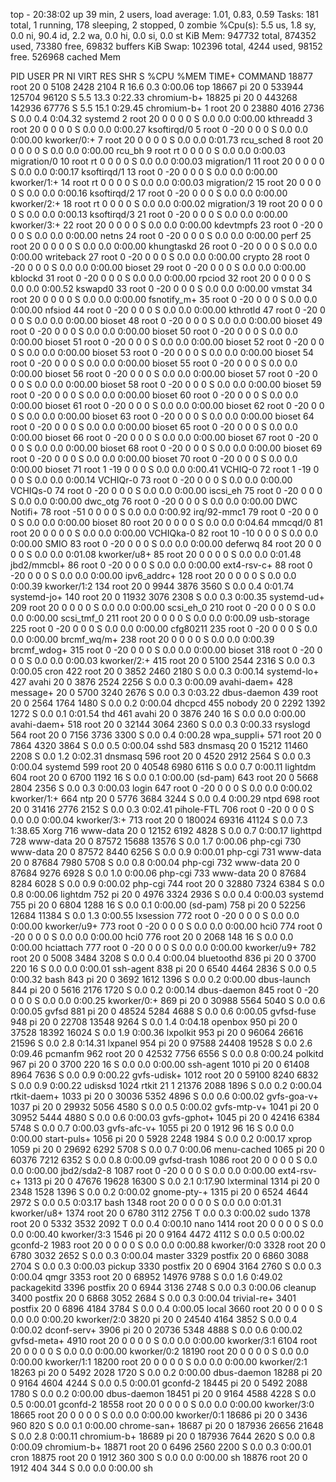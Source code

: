 top - 20:38:02 up 39 min,  2 users,  load average: 1.01, 0.83, 0.59
Tasks: 181 total,   1 running, 178 sleeping,   2 stopped,   0 zombie
%Cpu(s):  5.5 us,  1.8 sy,  0.0 ni, 90.4 id,  2.2 wa,  0.0 hi,  0.0 si,  0.0 st
KiB Mem:    947732 total,   874352 used,    73380 free,    69832 buffers
KiB Swap:   102396 total,     4244 used,    98152 free.   526968 cached Mem

  PID USER      PR  NI    VIRT    RES    SHR S  %CPU %MEM     TIME+ COMMAND
18877 root      20   0    5108   2428   2104 R  16.6  0.3   0:00.06 top
18667 pi        20   0  533944 125704  96120 S   5.5 13.3   0:22.33 chromium-b+
18825 pi        20   0  443268 142936  67776 S   5.5 15.1   0:29.45 chromium-b+
    1 root      20   0   23880   4016   2736 S   0.0  0.4   0:04.32 systemd
    2 root      20   0       0      0      0 S   0.0  0.0   0:00.00 kthreadd
    3 root      20   0       0      0      0 S   0.0  0.0   0:00.27 ksoftirqd/0
    5 root       0 -20       0      0      0 S   0.0  0.0   0:00.00 kworker/0:+
    7 root      20   0       0      0      0 S   0.0  0.0   0:01.73 rcu_sched
    8 root      20   0       0      0      0 S   0.0  0.0   0:00.00 rcu_bh
    9 root      rt   0       0      0      0 S   0.0  0.0   0:00.03 migration/0
   10 root      rt   0       0      0      0 S   0.0  0.0   0:00.03 migration/1
   11 root      20   0       0      0      0 S   0.0  0.0   0:00.17 ksoftirqd/1
   13 root       0 -20       0      0      0 S   0.0  0.0   0:00.00 kworker/1:+
   14 root      rt   0       0      0      0 S   0.0  0.0   0:00.03 migration/2
   15 root      20   0       0      0      0 S   0.0  0.0   0:00.16 ksoftirqd/2
   17 root       0 -20       0      0      0 S   0.0  0.0   0:00.00 kworker/2:+
   18 root      rt   0       0      0      0 S   0.0  0.0   0:00.02 migration/3
   19 root      20   0       0      0      0 S   0.0  0.0   0:00.13 ksoftirqd/3
   21 root       0 -20       0      0      0 S   0.0  0.0   0:00.00 kworker/3:+
   22 root      20   0       0      0      0 S   0.0  0.0   0:00.00 kdevtmpfs
   23 root       0 -20       0      0      0 S   0.0  0.0   0:00.00 netns
   24 root       0 -20       0      0      0 S   0.0  0.0   0:00.00 perf
   25 root      20   0       0      0      0 S   0.0  0.0   0:00.00 khungtaskd
   26 root       0 -20       0      0      0 S   0.0  0.0   0:00.00 writeback
   27 root       0 -20       0      0      0 S   0.0  0.0   0:00.00 crypto
   28 root       0 -20       0      0      0 S   0.0  0.0   0:00.00 bioset
   29 root       0 -20       0      0      0 S   0.0  0.0   0:00.00 kblockd
   31 root       0 -20       0      0      0 S   0.0  0.0   0:00.00 rpciod
   32 root      20   0       0      0      0 S   0.0  0.0   0:00.52 kswapd0
   33 root       0 -20       0      0      0 S   0.0  0.0   0:00.00 vmstat
   34 root      20   0       0      0      0 S   0.0  0.0   0:00.00 fsnotify_m+
   35 root       0 -20       0      0      0 S   0.0  0.0   0:00.00 nfsiod
   44 root       0 -20       0      0      0 S   0.0  0.0   0:00.00 kthrotld
   47 root       0 -20       0      0      0 S   0.0  0.0   0:00.00 bioset
   48 root       0 -20       0      0      0 S   0.0  0.0   0:00.00 bioset
   49 root       0 -20       0      0      0 S   0.0  0.0   0:00.00 bioset
   50 root       0 -20       0      0      0 S   0.0  0.0   0:00.00 bioset
   51 root       0 -20       0      0      0 S   0.0  0.0   0:00.00 bioset
   52 root       0 -20       0      0      0 S   0.0  0.0   0:00.00 bioset
   53 root       0 -20       0      0      0 S   0.0  0.0   0:00.00 bioset
   54 root       0 -20       0      0      0 S   0.0  0.0   0:00.00 bioset
   55 root       0 -20       0      0      0 S   0.0  0.0   0:00.00 bioset
   56 root       0 -20       0      0      0 S   0.0  0.0   0:00.00 bioset
   57 root       0 -20       0      0      0 S   0.0  0.0   0:00.00 bioset
   58 root       0 -20       0      0      0 S   0.0  0.0   0:00.00 bioset
   59 root       0 -20       0      0      0 S   0.0  0.0   0:00.00 bioset
   60 root       0 -20       0      0      0 S   0.0  0.0   0:00.00 bioset
   61 root       0 -20       0      0      0 S   0.0  0.0   0:00.00 bioset
   62 root       0 -20       0      0      0 S   0.0  0.0   0:00.00 bioset
   63 root       0 -20       0      0      0 S   0.0  0.0   0:00.00 bioset
   64 root       0 -20       0      0      0 S   0.0  0.0   0:00.00 bioset
   65 root       0 -20       0      0      0 S   0.0  0.0   0:00.00 bioset
   66 root       0 -20       0      0      0 S   0.0  0.0   0:00.00 bioset
   67 root       0 -20       0      0      0 S   0.0  0.0   0:00.00 bioset
   68 root       0 -20       0      0      0 S   0.0  0.0   0:00.00 bioset
   69 root       0 -20       0      0      0 S   0.0  0.0   0:00.00 bioset
   70 root       0 -20       0      0      0 S   0.0  0.0   0:00.00 bioset
   71 root       1 -19       0      0      0 S   0.0  0.0   0:00.41 VCHIQ-0
   72 root       1 -19       0      0      0 S   0.0  0.0   0:00.14 VCHIQr-0
   73 root       0 -20       0      0      0 S   0.0  0.0   0:00.00 VCHIQs-0
   74 root       0 -20       0      0      0 S   0.0  0.0   0:00.00 iscsi_eh
   75 root       0 -20       0      0      0 S   0.0  0.0   0:00.00 dwc_otg
   76 root       0 -20       0      0      0 S   0.0  0.0   0:00.00 DWC Notifi+
   78 root     -51   0       0      0      0 S   0.0  0.0   0:00.92 irq/92-mmc1
   79 root       0 -20       0      0      0 S   0.0  0.0   0:00.00 bioset
   80 root      20   0       0      0      0 S   0.0  0.0   0:04.64 mmcqd/0
   81 root      20   0       0      0      0 S   0.0  0.0   0:00.00 VCHIQka-0
   82 root      10 -10       0      0      0 S   0.0  0.0   0:00.00 SMIO
   83 root       0 -20       0      0      0 S   0.0  0.0   0:00.00 deferwq
   84 root      20   0       0      0      0 S   0.0  0.0   0:01.08 kworker/u8+
   85 root      20   0       0      0      0 S   0.0  0.0   0:01.48 jbd2/mmcbl+
   86 root       0 -20       0      0      0 S   0.0  0.0   0:00.00 ext4-rsv-c+
   88 root       0 -20       0      0      0 S   0.0  0.0   0:00.00 ipv6_addrc+
  128 root      20   0       0      0      0 S   0.0  0.0   0:00.39 kworker/1:2
  134 root      20   0    9944   3876   3560 S   0.0  0.4   0:01.74 systemd-jo+
  140 root      20   0   11932   3076   2308 S   0.0  0.3   0:00.35 systemd-ud+
  209 root      20   0       0      0      0 S   0.0  0.0   0:00.00 scsi_eh_0
  210 root       0 -20       0      0      0 S   0.0  0.0   0:00.00 scsi_tmf_0
  211 root      20   0       0      0      0 S   0.0  0.0   0:00.09 usb-storage
  225 root       0 -20       0      0      0 S   0.0  0.0   0:00.00 cfg80211
  235 root       0 -20       0      0      0 S   0.0  0.0   0:00.00 brcmf_wq/m+
  238 root      20   0       0      0      0 S   0.0  0.0   0:00.39 brcmf_wdog+
  315 root       0 -20       0      0      0 S   0.0  0.0   0:00.00 bioset
  318 root       0 -20       0      0      0 S   0.0  0.0   0:00.03 kworker/2:+
  415 root      20   0    5100   2544   2316 S   0.0  0.3   0:00.05 cron
  422 root      20   0    3852   2460   2180 S   0.0  0.3   0:00.14 systemd-lo+
  427 avahi     20   0    3876   2524   2256 S   0.0  0.3   0:00.09 avahi-daem+
  428 message+  20   0    5700   3240   2676 S   0.0  0.3   0:03.22 dbus-daemon
  439 root      20   0    2564   1764   1480 S   0.0  0.2   0:00.04 dhcpcd
  455 nobody    20   0    2292   1392   1272 S   0.0  0.1   0:01.54 thd
  461 avahi     20   0    3876    240     16 S   0.0  0.0   0:00.00 avahi-daem+
  518 root      20   0   32144   3064   2360 S   0.0  0.3   0:00.33 rsyslogd
  564 root      20   0    7156   3736   3300 S   0.0  0.4   0:00.28 wpa_suppli+
  571 root      20   0    7864   4320   3864 S   0.0  0.5   0:00.04 sshd
  583 dnsmasq   20   0   15212  11460   2208 S   0.0  1.2   0:02.31 dnsmasq
  596 root      20   0    4520   2912   2564 S   0.0  0.3   0:00.04 systemd
  599 root      20   0   40548   6980   6116 S   0.0  0.7   0:00.11 lightdm
  604 root      20   0    6700   1192     16 S   0.0  0.1   0:00.00 (sd-pam)
  643 root      20   0    5668   2804   2356 S   0.0  0.3   0:00.03 login
  647 root       0 -20       0      0      0 S   0.0  0.0   0:00.02 kworker/1:+
  664 ntp       20   0    5776   3684   3244 S   0.0  0.4   0:00.29 ntpd
  698 root      20   0   31416   2776   2152 S   0.0  0.3   0:02.41 pihole-FTL
  706 root       0 -20       0      0      0 S   0.0  0.0   0:00.04 kworker/3:+
  713 root      20   0  180024  69316  41124 S   0.0  7.3   1:38.65 Xorg
  716 www-data  20   0   12152   6192   4828 S   0.0  0.7   0:00.17 lighttpd
  728 www-data  20   0   87572  15688  13576 S   0.0  1.7   0:00.06 php-cgi
  730 www-data  20   0   87572   8440   6256 S   0.0  0.9   0:00.01 php-cgi
  731 www-data  20   0   87684   7980   5708 S   0.0  0.8   0:00.04 php-cgi
  732 www-data  20   0   87684   9276   6928 S   0.0  1.0   0:00.06 php-cgi
  733 www-data  20   0   87684   8284   6028 S   0.0  0.9   0:00.02 php-cgi
  744 root      20   0   32880   7324   6384 S   0.0  0.8   0:00.06 lightdm
  752 pi        20   0    4976   3324   2936 S   0.0  0.4   0:00.03 systemd
  755 pi        20   0    6804   1288     16 S   0.0  0.1   0:00.00 (sd-pam)
  758 pi        20   0   52256  12684  11384 S   0.0  1.3   0:00.55 lxsession
  772 root       0 -20       0      0      0 S   0.0  0.0   0:00.00 kworker/u9+
  773 root       0 -20       0      0      0 S   0.0  0.0   0:00.00 hci0
  774 root       0 -20       0      0      0 S   0.0  0.0   0:00.00 hci0
  776 root      20   0    2068    148     16 S   0.0  0.0   0:00.00 hciattach
  777 root       0 -20       0      0      0 S   0.0  0.0   0:00.00 kworker/u9+
  782 root      20   0    5008   3484   3208 S   0.0  0.4   0:00.04 bluetoothd
  836 pi        20   0    3700    220     16 S   0.0  0.0   0:00.01 ssh-agent
  838 pi        20   0    6540   4464   2836 S   0.0  0.5   0:00.32 bash
  843 pi        20   0    3692   1612   1396 S   0.0  0.2   0:00.00 dbus-launch
  844 pi        20   0    5616   2176   1720 S   0.0  0.2   0:00.14 dbus-daemon
  845 root       0 -20       0      0      0 S   0.0  0.0   0:00.25 kworker/0:+
  869 pi        20   0   30988   5564   5040 S   0.0  0.6   0:00.05 gvfsd
  881 pi        20   0   48524   5284   4688 S   0.0  0.6   0:00.05 gvfsd-fuse
  948 pi        20   0   22708  13548   9264 S   0.0  1.4   0:04.18 openbox
  950 pi        20   0   37528  18392  16024 S   0.0  1.9   0:00.36 lxpolkit
  953 pi        20   0   96064  26616  21596 S   0.0  2.8   0:14.31 lxpanel
  954 pi        20   0   97588  24408  19528 S   0.0  2.6   0:09.46 pcmanfm
  962 root      20   0   42532   7756   6556 S   0.0  0.8   0:00.24 polkitd
  967 pi        20   0    3700    220     16 S   0.0  0.0   0:00.00 ssh-agent
 1010 pi        20   0   61408   8964   7636 S   0.0  0.9   0:00.22 gvfs-udisk+
 1012 root      20   0   59100   8240   6832 S   0.0  0.9   0:00.22 udisksd
 1024 rtkit     21   1   21376   2088   1896 S   0.0  0.2   0:00.04 rtkit-daem+
 1033 pi        20   0   30036   5352   4896 S   0.0  0.6   0:00.02 gvfs-goa-v+
 1037 pi        20   0   29932   5056   4580 S   0.0  0.5   0:00.02 gvfs-mtp-v+
 1041 pi        20   0   30952   5444   4880 S   0.0  0.6   0:00.03 gvfs-gphot+
 1045 pi        20   0   42416   6384   5748 S   0.0  0.7   0:00.03 gvfs-afc-v+
 1055 pi        20   0    1912     96     16 S   0.0  0.0   0:00.00 start-puls+
 1056 pi        20   0    5928   2248   1984 S   0.0  0.2   0:00.17 xprop
 1059 pi        20   0   29692   6292   5708 S   0.0  0.7   0:00.06 menu-cached
 1065 pi        20   0   60376   7212   6352 S   0.0  0.8   0:00.09 gvfsd-trash
 1086 root      20   0       0      0      0 S   0.0  0.0   0:00.00 jbd2/sda2-8
 1087 root       0 -20       0      0      0 S   0.0  0.0   0:00.00 ext4-rsv-c+
 1313 pi        20   0   47676  19628  16300 S   0.0  2.1   0:17.90 lxterminal
 1314 pi        20   0    2348   1528   1396 S   0.0  0.2   0:00.02 gnome-pty-+
 1315 pi        20   0    6524   4644   2972 S   0.0  0.5   0:03.17 bash
 1348 root      20   0       0      0      0 S   0.0  0.0   0:01.31 kworker/u8+
 1374 root      20   0    6780   3112   2756 T   0.0  0.3   0:00.02 sudo
 1378 root      20   0    5332   3532   2092 T   0.0  0.4   0:00.10 nano
 1414 root      20   0       0      0      0 S   0.0  0.0   0:00.40 kworker/3:3
 1546 pi        20   0    9164   4472   4112 S   0.0  0.5   0:00.02 gconfd-2
 1983 root      20   0       0      0      0 S   0.0  0.0   0:00.88 kworker/0:0
 3328 root      20   0    6780   3032   2652 S   0.0  0.3   0:00.04 master
 3329 postfix   20   0    6860   3088   2704 S   0.0  0.3   0:00.03 pickup
 3330 postfix   20   0    6904   3164   2760 S   0.0  0.3   0:00.04 qmgr
 3353 root      20   0   68952  14976   9788 S   0.0  1.6   0:49.02 packagekitd
 3396 postfix   20   0    6944   3136   2748 S   0.0  0.3   0:00.06 cleanup
 3400 postfix   20   0    6868   3052   2684 S   0.0  0.3   0:00.04 trivial-re+
 3401 postfix   20   0    6896   4184   3784 S   0.0  0.4   0:00.05 local
 3660 root      20   0       0      0      0 S   0.0  0.0   0:00.20 kworker/2:0
 3820 pi        20   0   24540   4164   3852 S   0.0  0.4   0:00.02 dconf-serv+
 3906 pi        20   0   20736   5348   4888 S   0.0  0.6   0:00.02 gvfsd-meta+
 4910 root      20   0       0      0      0 S   0.0  0.0   0:00.00 kworker/3:1
 6104 root      20   0       0      0      0 S   0.0  0.0   0:00.00 kworker/0:2
18190 root      20   0       0      0      0 S   0.0  0.0   0:00.00 kworker/1:1
18200 root      20   0       0      0      0 S   0.0  0.0   0:00.00 kworker/2:1
18263 pi        20   0    5492   2028   1720 S   0.0  0.2   0:00.00 dbus-daemon
18288 pi        20   0    9164   4604   4244 S   0.0  0.5   0:00.01 gconfd-2
18445 pi        20   0    5492   2088   1780 S   0.0  0.2   0:00.00 dbus-daemon
18451 pi        20   0    9164   4588   4228 S   0.0  0.5   0:00.01 gconfd-2
18558 root      20   0       0      0      0 S   0.0  0.0   0:00.00 kworker/3:0
18665 root      20   0       0      0      0 S   0.0  0.0   0:00.00 kworker/0:1
18686 pi        20   0    3436    960    820 S   0.0  0.1   0:00.00 chrome-san+
18687 pi        20   0  187936  26656  21648 S   0.0  2.8   0:00.11 chromium-b+
18689 pi        20   0  187936   7644   2620 S   0.0  0.8   0:00.09 chromium-b+
18871 root      20   0    6496   2560   2200 S   0.0  0.3   0:00.01 cron
18875 root      20   0    1912    360    300 S   0.0  0.0   0:00.00 sh
18876 root      20   0    1912    404    344 S   0.0  0.0   0:00.00 sh
